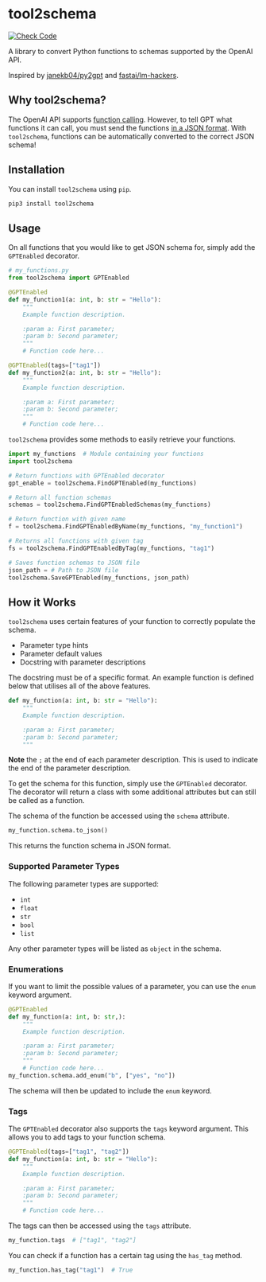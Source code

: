 # tool2schema

[![Check Code](https://github.com/cadifyai/tool2schema/actions/workflows/python-package.yml/badge.svg?branch=main)](https://github.com/cadifyai/tool2schema/actions/workflows/python-package.yml)

A library to convert Python functions to schemas supported by the OpenAI API.

Inspired by [janekb04/py2gpt](https://github.com/janekb04/py2gpt) and [fastai/lm-hackers](https://github.com/fastai/lm-hackers).

## Why tool2schema?

The OpenAI API supports [function calling](https://platform.openai.com/docs/guides/function-calling). However, to tell GPT what functions it can call, you must send the functions [in a JSON format](https://platform.openai.com/docs/api-reference/chat/create#chat-create-tools). With `tool2schema`, functions can be automatically converted to the correct JSON schema!

## Installation

You can install `tool2schema` using `pip`.

```bash
pip3 install tool2schema
```

## Usage

On all functions that you would like to get JSON schema for, simply add the `GPTEnabled` decorator.

```python
# my_functions.py
from tool2schema import GPTEnabled

@GPTEnabled
def my_function1(a: int, b: str = "Hello"):
    """
    Example function description.

    :param a: First parameter;
    :param b: Second parameter;
    """
    # Function code here...

@GPTEnabled(tags=["tag1"])
def my_function2(a: int, b: str = "Hello"):
    """
    Example function description.

    :param a: First parameter;
    :param b: Second parameter;
    """
    # Function code here...
```

`tool2schema` provides some methods to easily retrieve your functions.

```python
import my_functions  # Module containing your functions
import tool2schema

# Return functions with GPTEnabled decorator
gpt_enable = tool2schema.FindGPTEnabled(my_functions)

# Return all function schemas
schemas = tool2schema.FindGPTEnabledSchemas(my_functions)

# Return function with given name
f = tool2schema.FindGPTEnabledByName(my_functions, "my_function1")

# Returns all functions with given tag
fs = tool2schema.FindGPTEnabledByTag(my_functions, "tag1")

# Saves function schemas to JSON file
json_path = # Path to JSON file
tool2schema.SaveGPTEnabled(my_functions, json_path)
```

## How it Works

`tool2schema` uses certain features of your function to correctly populate the schema.

- Parameter type hints
- Parameter default values
- Docstring with parameter descriptions

The docstring must be of a specific format. An example function is defined below that utilises all of the above features.

```python
def my_function(a: int, b: str = "Hello"):
    """
    Example function description.

    :param a: First parameter;
    :param b: Second parameter;
    """
```

**Note** the `;` at the end of each parameter description. This is used to indicate the end of the parameter description.

To get the schema for this function, simply use the `GPTEnabled` decorator. The decorator will return a class with some additional attributes but can still be called as a function.

The schema of the function be accessed using the `schema` attribute.

```python
my_function.schema.to_json()
```

This returns the function schema in JSON format.

### Supported Parameter Types

The following parameter types are supported:

- `int`
- `float`
- `str`
- `bool`
- `list`

Any other parameter types will be listed as `object` in the schema.

### Enumerations

If you want to limit the possible values of a parameter, you can use the `enum` keyword argument.

```python
@GPTEnabled
def my_function(a: int, b: str,):
    """
    Example function description.

    :param a: First parameter;
    :param b: Second parameter;
    """
    # Function code here...
my_function.schema.add_enum("b", ["yes", "no"])
```

The schema will then be updated to include the `enum` keyword.

### Tags

The `GPTEnabled` decorator also supports the `tags` keyword argument. This allows you to add tags to your function schema.

```python
@GPTEnabled(tags=["tag1", "tag2"])
def my_function(a: int, b: str = "Hello"):
    """
    Example function description.

    :param a: First parameter;
    :param b: Second parameter;
    """
    # Function code here...
```

The tags can then be accessed using the `tags` attribute.

```python
my_function.tags  # ["tag1", "tag2"]
```

You can check if a function has a certain tag using the `has_tag` method.

```python
my_function.has_tag("tag1")  # True
```
